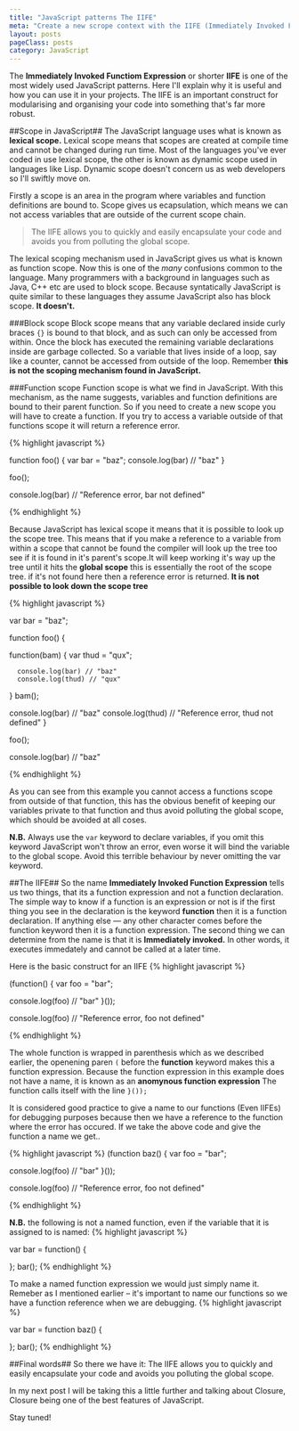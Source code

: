 ```yaml
---
title: "JavaScript patterns The IIFE"
meta: "Create a new scrope context with the IIFE (Immediately Invoked Functiom Expression)"
layout: posts
pageClass: posts
category: JavaScript
---
```


The **Immediately Invoked Functiom Expression** or shorter **IIFE** is one of
the most widely used JavaScript patterns.  Here I'll explain why it is useful
and how you can use it in your projects.  The IIFE is an important construct
for modularising and organising your code into something that's far more robust.


##Scope in JavaScript##
The JavaScript language uses what is known as **lexical scope.**  Lexical scope means
that scopes are created at compile time and cannot be changed during run time.
Most of the languages you've ever coded in use lexical scope, the other is known
as dynamic scope used in languages like Lisp.  Dynamic scope doesn't concern us
as web developers so I'll swiftly move on.

Firstly a scope is an area in the program where variables and function definitions
are bound to.  Scope gives us ecapsulation, which means we can not access variables
that are outside of the current scope chain.

> The IIFE allows you to quickly and easily encapsulate your code
> and avoids you from polluting the global scope.

The lexical scoping mechanism used in JavaScript gives us what is known as
function scope.  Now this is one of the *many* confusions common to the language. 
Many programmers with a background in languages such as Java, C++ etc are used to
block scope.  Because syntatically JavaScript is quite similar to these languages
they assume JavaScript also has block scope.  **It doesn't.**

###Block scope
Block scope means that any variable declared inside curly braces `{}` is bound
to that block, and as such can only be accessed from within.  Once the
block has executed the remaining variable declarations inside are garbage 
collected.
So a variable that lives inside of a loop, say like a counter, cannot be accessed
from outside of the loop.  Remember **this is not the scoping mechanism found in
JavaScript.**


###Function scope
Function scope is what we find in JavaScript.  With this mechanism, as the name
suggests, variables and function definitions are bound to their parent function.
So if you need to create a new scope you will have to create a function.
If you try to access a variable outside of that functions scope it will return a
reference error.

{% highlight javascript %}

function foo() {
   var bar = "baz";
   console.log(bar) // "baz"
}

foo();

console.log(bar) // "Reference error, bar not defined"

{% endhighlight %}

Because JavaScript has lexical scope it means that it is possible to look up the 
scope tree.
This means that if you make a reference to a variable from within a scope that 
cannot be found the compiler will look up the tree too see if it is found in it's 
parent's scope.It will keep working it's way up the tree until it hits the **global 
scope** this is essentially the root of the scope tree. if it's not found here 
then a reference error is returned.  **It is not possible to look down the scope tree**

{% highlight javascript %}

var bar = "baz";

function foo() {

   function(bam) {
      var thud = "qux";
      
      console.log(bar) // "baz"
      console.log(thud) // "qux"
   }
   bam();

   console.log(bar) // "baz"
   console.log(thud) // "Reference error, thud not defined"
}

foo();

console.log(bar) // "baz"

{% endhighlight %}

As you can see from this example you cannot access a functions scope from outside
of that function, this has the obvious benefit of keeping our variables private
to that function and thus avoid polluting the global scope, which should be
avoided at all coses.

**N.B.** Always use the `var` keyword to declare variables, if you omit this keyword
JavaScript won't throw an error, even worse it will bind the variable to the 
global scope.  Avoid this terrible behaviour by never omitting the var keyword.

##The IIFE##
So the name **Immediately Invoked Function Expression** tells us two things, that
its a function expression and not a function declaration.  The simple way to know
if a function is an expression or not is if the first thing you see in the declaration
is the keyword **function** then it is a function declaration. If anything else 
&mdash; any other character comes before the function keyword then it is a 
function expression.
The second thing we can determine from the name is that it is **Immediately invoked.**
In other words, it executes immedately and cannot be called at a later time.

Here is the basic construct for an IIFE
{% highlight javascript %}

(function() {
   var foo = "bar";

   console.log(foo) // "bar"
}());

console.log(foo) // "Reference error, foo not defined"

{% endhighlight %}

The whole function is wrapped in parenthesis which as we described earlier, the 
openening paren `(` before the **function** keyword makes this a function expression.
Because the function expression in this example does not have a name, it is known as an
**anomynous function expression** 
The function calls itself with the line `}());`

It is considered good practice to give a name to our functions (Even IIFEs)
for debugging purposes because then we have a reference to the function where
the error has occured.  If we take the above code and give the function a name
we get..

{% highlight javascript %}
(function baz() {
   var foo = "bar";

   console.log(foo) // "bar"
}());

console.log(foo) // "Reference error, foo not defined"

{% endhighlight %}

**N.B.**  the following is not a named function, even if the variable that it
is assigned to is named:
{% highlight javascript %}

var bar = function() {
   
};
bar();
{% endhighlight %}

To make a named function expression we would just simply name it. Remeber as I 
mentioned earlier &ndash; it's important to name our functions so we have a
function reference when we are debugging.
{% highlight javascript %}

var bar = function baz() {
   
};
bar();
{% endhighlight %}

##Final words##
So there we have it: The IIFE allows you to quickly and easily encapsulate your 
code and avoids you polluting the global scope.

In my next post I will be taking this a little further and talking about 
Closure, Closure being one of the best features of JavaScript.

Stay tuned!
